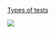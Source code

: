 [Types of tests](python/test)

![](https://private-user-images.githubusercontent.com/90054101/316480690-77f5fdef-97b4-44f6-bc07-baf3372dfd26.jpeg?jwt=eyJhbGciOiJIUzI1NiIsInR5cCI6IkpXVCJ9.eyJpc3MiOiJnaXRodWIuY29tIiwiYXVkIjoicmF3LmdpdGh1YnVzZXJjb250ZW50LmNvbSIsImtleSI6ImtleTUiLCJleHAiOjE3MTEzNjU1MDcsIm5iZiI6MTcxMTM2NTIwNywicGF0aCI6Ii85MDA1NDEwMS8zMTY0ODA2OTAtNzdmNWZkZWYtOTdiNC00NGY2LWJjMDctYmFmMzM3MmRmZDI2LmpwZWc_WC1BbXotQWxnb3JpdGhtPUFXUzQtSE1BQy1TSEEyNTYmWC1BbXotQ3JlZGVudGlhbD1BS0lBVkNPRFlMU0E1M1BRSzRaQSUyRjIwMjQwMzI1JTJGdXMtZWFzdC0xJTJGczMlMkZhd3M0X3JlcXVlc3QmWC1BbXotRGF0ZT0yMDI0MDMyNVQxMTEzMjdaJlgtQW16LUV4cGlyZXM9MzAwJlgtQW16LVNpZ25hdHVyZT1hODRhMWM2MjMwODk5ZTM0NGMwZmU0MDg1MTI1NGExYjJlOWM2Mjg5NjUwNjgzN2I2NTA5NWM1NjllZTU0MmJiJlgtQW16LVNpZ25lZEhlYWRlcnM9aG9zdCZhY3Rvcl9pZD0wJmtleV9pZD0wJnJlcG9faWQ9MCJ9.SG7iIbcp9-4xyBYra2KCgXyquSOAGCphhUxUd50WnSg)
